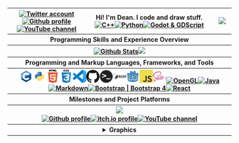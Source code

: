 <table>
    <tr>
        <th style="text-align: center;">
            <a href="https://twitter.com/mumunimochii">
                <img alt="Twitter account" title="Twitter account" height="20px" src="https://img.shields.io/badge/Twitter-1DA1F2?style=for-the-badge&logo=twitter&logoColor=white" />
            </a><br />
            <a href="https://github.com/MumuNiMochii">
                <img alt="Github profile" title="Github profile" height="20px" src="https://img.shields.io/badge/GitHub-100000?style=for-the-badge&logo=github&logoColor=white" />
            </a><br />
            <a href="https://www.youtube.com/channel/UCIbFglT-SmEPmeGTXxUipZA">
                <img alt="YouTube channel" title="YouTube channel" height="20px" src="https://img.shields.io/badge/YouTube-FF0000?style=for-the-badge&logo=youtube&logoColor=white">
            </a>
        </th>
        <th style="text-align: center;">
            Hi! I'm Dean. I code and draw stuff.<br />
            <a href="https://isocpp.org"><img alt="C++" title="C++ | C++17" height="20px" src="https://img.shields.io/badge/C%2B%2B-00599C?style=for-the-badge&logo=c%2B%2B&logoColor=white" /></a><a href="https://www.python.org"><img alt="Python" title="Python | Python 3.10 & 3.9" height="20px" src="https://img.shields.io/badge/Python-3776AB?style=for-the-badge&logo=python&logoColor=white" /></a><a href="https://godotengine.org"><img alt="Godot & GDScript" title="Godot & GDScript" height="20px" src="https://img.shields.io/badge/Godot-478CBF?style=for-the-badge&logo=GodotEngine&logoColor=white"></a>
        </th>
        <th style="text-align: center;">
            <a href="https://open.spotify.com/user/31okxaqyjgfwqsgnlggepdkaanju"><img height="100px" src="https://github-readme-spotify-ebon.vercel.app/api/spotify" /></a>
        </th>
    <tr>
    <tr>
        <th colspan="3" style="text-align: center;">Programming Skills and Experience Overview</th>
    </tr>
    <tr>
        <th colspan="3" style="text-align: center;">
        <a title="Visit my Github repositories" href="https://github.com/MumuNiMochii?tab=repositories"><img height="150px" src="https://github-readme-stats.vercel.app/api?username=MumuNiMochii&show_icons=true&include_all_commits=true&theme=synthwave&custom_title=Github%20Stats&hide_border=true" alt="Github Stats" /></a><a title="Visit my Github repositories" href="https://github.com/MumuNiMochii?tab=repositories"><img height="150px" src="https://github-readme-stats.vercel.app/api/top-langs/?username=MumuNiMochii&layout=compact&theme=synthwave&langs_count=10&hide=js&hide_border=true" /></a>
        </th>
    </tr>
    <tr>
        <th colspan="3" style="text-align: center;">Programming and Markup Languages, Frameworks, and Tools</th>
    </tr>
    <tr>
        <th colspan="3" style="text-align: center;">
            <a href="https://isocpp.org"><img alt="C++" title="C++ | C++17" width="30px" src="https://raw.githubusercontent.com/github/explore/f3e22f0dca2be955676bc70d6214b95b13354ee8/topics/c/c.png" /></a><a href="https://www.python.org"><img alt="Python" title="Python | Python 3.10 & 3.9" width="30px" src="https://raw.githubusercontent.com/github/explore/80688e429a7d4ef2fca1e82350fe8e3517d3494d/topics/python/python.png" /></a><a href="https://html.spec.whatwg.org/multipage/"><img alt="HTML5" title="HTML5" width="30px" src="https://raw.githubusercontent.com/github/explore/80688e429a7d4ef2fca1e82350fe8e3517d3494d/topics/html/html.png" /></a><a href="https://www.w3.org/Style/CSS/Overview.en.html"><img alt="CSS3" title="CSS3" width="30px" src="https://raw.githubusercontent.com/github/explore/80688e429a7d4ef2fca1e82350fe8e3517d3494d/topics/css/css.png" /></a><a href="https://code.visualstudio.com"><img alt="Visual Studio Code" title="Visual Studio Code" width="30px" src="https://raw.githubusercontent.com/github/explore/80688e429a7d4ef2fca1e82350fe8e3517d3494d/topics/visual-studio-code/visual-studio-code.png" /></a><a href="https://github.com"><img alt="Github" title="Github | VSC Source Control" width="30px" src="https://raw.githubusercontent.com/github/explore/78df643247d429f6cc873026c0622819ad797942/topics/github/github.png" /></a><a href="https://github.com/microsoft/terminal"><img alt="Terminal" title="Terminal | Windows Terminal" width="30px" src="https://raw.githubusercontent.com/github/explore/d92924b1d925bb134e308bd29c9de6c302ed3beb/topics/terminal/terminal.png" /></a><a href="https://www.gnu.org/software/bash/"><img alt="Bash" title="Bash | MSYS2" width="30px" src="https://raw.githubusercontent.com/github/explore/80688e429a7d4ef2fca1e82350fe8e3517d3494d/topics/bash/bash.png" /></a><a href="https://godotengine.org"><img alt="Godot & GDScript" title="Godot & GDScript" width="30px" src="https://raw.githubusercontent.com/godotengine/godot/master/main/app_icon.png" /></a><a href="https://www.javascript.com"><img alt="JavaScript" title="JavaScript | p5js" width="30px" src="https://raw.githubusercontent.com/github/explore/80688e429a7d4ef2fca1e82350fe8e3517d3494d/topics/javascript/javascript.png" /></a><a href="https://sass-lang.com"><img alt="Sass" title="Sass" width="30px" src="https://raw.githubusercontent.com/github/explore/80688e429a7d4ef2fca1e82350fe8e3517d3494d/topics/sass/sass.png" /></a><a href="https://www.opengl.org"><img alt="OpenGL" title="OpenGL | FreeGLUT" src="https://img.shields.io/badge/OpenGL-000000?style=for-the-badge&logo=opengl" /></a><a href="https://www.java.com/en/"><img alt="Java" title="Java" src="https://img.shields.io/badge/Java-ED8B00?style=for-the-badge&logo=java&logoColor=white" /></a><a href="https://daringfireball.net/projects/markdown/"><img alt="Markdown" title="Markdown" src="https://img.shields.io/badge/Markdown-000000?style=for-the-badge&logo=markdown&logoColor=white" /></a><a href="https://getbootstrap.com/docs/4.0/getting-started/introduction/"><img alt="Bootstrap | Bootstrap 4" title="Bootstrap | Bootstrap 4" src="https://img.shields.io/badge/Bootstrap-563D7C?style=for-the-badge&logo=bootstrap&logoColor=white"></a><a href="https://reactjs.org"><img alt="React" title="React" src="https://img.shields.io/badge/React-20232A?style=for-the-badge&logo=react&logoColor=61DAFB" /></a>
        </th>
    </tr>
    <tr>
        <th colspan="3" style="text-align: center;">Milestones and Project Platforms</th>
    </tr>
    <tr>
        <th colspan="3" style="text-align: center;">
                <img src="https://github-profile-trophy.vercel.app/?username=MumuNiMochii&theme=monokai&no-frame=true&row=1&column=6" /><br />
                <a href="https://github.com/MumuNiMochii"><img alt="Github profile" title="Github profile" src="https://img.shields.io/badge/GitHub-100000?style=for-the-badge&logo=github&logoColor=white" /></a><a href="https://mumunimochii.itch.io"><img alt="itch.io profile" title="itch.io profile" src="https://img.shields.io/badge/Itch.io-FA5C5C?style=for-the-badge&logo=itchdotio&logoColor=white" /></a><a href="https://www.youtube.com/channel/UCIbFglT-SmEPmeGTXxUipZA"><img alt="YouTube channel" title="YouTube channel" src="https://img.shields.io/badge/YouTube-FF0000?style=for-the-badge&logo=youtube&logoColor=white"></a>
        </th>
    </tr>
    <tr>
        <th colspan="3">
            <details><summary>Graphics</summary>
                <table>
                    <tr>
                        <th colspan="3" style="text-align: center;">Art, Animation, and Rendering Tools and Works</th>
                    </tr>
                    <tr>
                        <th colspan="3" style="text-align: center;">
                            <a href="https://www.aseprite.org"><img alt="Aseprite" title="Aseprite" width="30px" src="https://raw.githubusercontent.com/aseprite/aseprite/main/data/icons/ase64.png" /></a><a href="https://krita.org/en/"><img alt="Krita" title="Krita" width="30px" src="https://raw.githubusercontent.com/KDE/krita/master/packaging/windows/msix/pkg/Assets/StoreLogo.scale-400.png" /></a><a href="https://www.blender.org"><img alt="Blender" title="Blender" width="30px" src="https://raw.githubusercontent.com/blender/blender/master/release/windows/msix/Assets/StoreLogo.scale-400.png" /></a><a href="https://godotengine.org"><img alt="Godot & GDScript" title="Godot & GDScript" width="30px" src="https://raw.githubusercontent.com/godotengine/godot/master/main/app_icon.png" /></a>
                            <table>
                                <tr>
                                    <td>
                                        <img width="212px" src="img\old_pixel_art_submission.png" /><br /><img width="212px" src="img\old_itadori_yuji_fanart_with_krita.png" \><br /><img width="212px" src="img\old_goku_mui_with_aseprite.png" /><br /><img width="212px" src="img\05_donut_final_rendered.png" /><br /><img width="212px" src="img\06_donut_final_rendered.png" />
                                    </td>
                                    <td>
                                        <img width="212px" src="img\old_krita_oc_lineart.png" />
                                    </td>
                                    <td>
                                        <img width="212px" src="img\old_portfolio_card_animation.gif" /><br /><img width="212px" src="img\old_portfolio_animation.gif" /><br /><img width="212px" src="img\old_yufo_model_with_godot.png" />
                                    </td>
                                </tr>
                            </table>
                        </th>
                    </tr>
                </table>
            </details>
        </th>
    </tr>
</table>